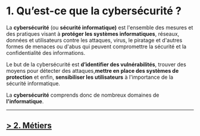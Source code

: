 # 1. Qu’est-ce que la cybersécurité ?

La **cybersécurité** (ou **sécurité informatique)** est l'ensemble des mesures et des pratiques visant à **protéger les systèmes informatiques**, réseaux, données et utilisateurs contre les attaques, virus, le piratage et d'autres formes de menaces ou d'abus qui peuvent compromettre la sécurité et la confidentialité des informations.

Le but de la cybersécurité est **d’identifier des vulnérabilités**, trouver des moyens pour détecter des attaques,**mettre en place des systèmes de protection** et enfin, **sensibiliser les utilisateurs** à l'importance de la sécurité informatique.

La **cybersécurité** comprends donc de nombreux domaines de **l'informatique**.

---

## [> 2. Métiers](./2-metiers.md)
